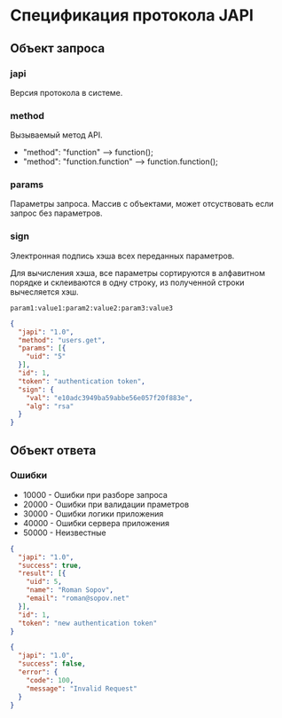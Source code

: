 # Спецификация протокола JAPI

## Объект запроса

### japi

Версия протокола в системе.

### method

Вызываемый метод API.

- "method": "function" --> function();
- "method": "function.function" --> function.function();

### params

Параметры запроса. Массив с объектами, может отсуствовать если запрос без параметров.

### sign

Электронная подпись хэша всех переданных параметров. 

Для вычисления хэша, все параметры сортируются в алфавитном порядке и склеиваются в одну строку, из полученной строки вычесляется хэш.

```
param1:value1:param2:value2:param3:value3
```

```json
{
  "japi": "1.0",
  "method": "users.get",
  "params": [{
    "uid": "5"
  }],
  "id": 1,
  "token": "authentication token",
  "sign": {
    "val": "e10adc3949ba59abbe56e057f20f883e",
    "alg": "rsa"
  }
}
```

## Объект ответа

### Ошибки

 - 10000 - Ошибки при разборе запроса
 - 20000 - Ошибки при валидации праметров
 - 30000 - Ошибки логики приложения
 - 40000 - Ошибки сервера приложения
 - 50000 - Неизвестные

```json
{
  "japi": "1.0",
  "success": true,
  "result": [{
    "uid": 5,
    "name": "Roman Sopov",
    "email": "roman@sopov.net"
  }],
  "id": 1,
  "token": "new authentication token"
}
```

```json
{
  "japi": "1.0",
  "success": false,
  "error": {
    "code": 100,
    "message": "Invalid Request"
  }
}
```
